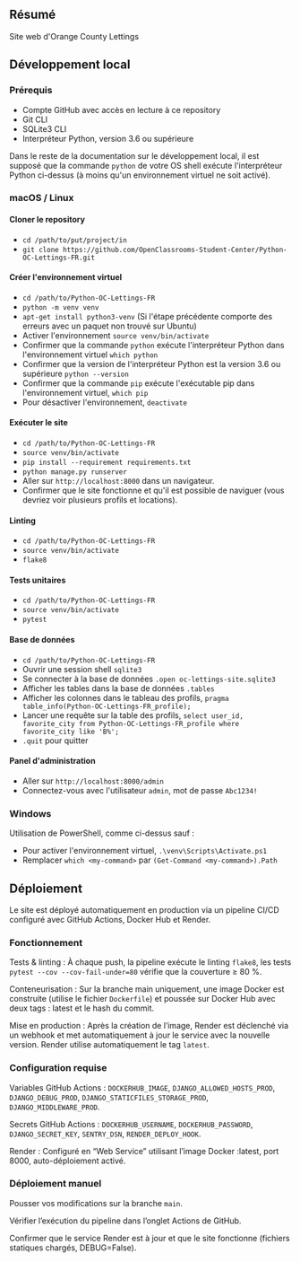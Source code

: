 ## Résumé

Site web d'Orange County Lettings

## Développement local

### Prérequis

- Compte GitHub avec accès en lecture à ce repository
- Git CLI
- SQLite3 CLI
- Interpréteur Python, version 3.6 ou supérieure

Dans le reste de la documentation sur le développement local, il est supposé que la commande `python` de votre OS shell exécute l'interpréteur Python ci-dessus (à moins qu'un environnement virtuel ne soit activé).

### macOS / Linux

#### Cloner le repository

- `cd /path/to/put/project/in`
- `git clone https://github.com/OpenClassrooms-Student-Center/Python-OC-Lettings-FR.git`

#### Créer l'environnement virtuel

- `cd /path/to/Python-OC-Lettings-FR`
- `python -m venv venv`
- `apt-get install python3-venv` (Si l'étape précédente comporte des erreurs avec un paquet non trouvé sur Ubuntu)
- Activer l'environnement `source venv/bin/activate`
- Confirmer que la commande `python` exécute l'interpréteur Python dans l'environnement virtuel
`which python`
- Confirmer que la version de l'interpréteur Python est la version 3.6 ou supérieure `python --version`
- Confirmer que la commande `pip` exécute l'exécutable pip dans l'environnement virtuel, `which pip`
- Pour désactiver l'environnement, `deactivate`

#### Exécuter le site

- `cd /path/to/Python-OC-Lettings-FR`
- `source venv/bin/activate`
- `pip install --requirement requirements.txt`
- `python manage.py runserver`
- Aller sur `http://localhost:8000` dans un navigateur.
- Confirmer que le site fonctionne et qu'il est possible de naviguer (vous devriez voir plusieurs profils et locations).

#### Linting

- `cd /path/to/Python-OC-Lettings-FR`
- `source venv/bin/activate`
- `flake8`

#### Tests unitaires

- `cd /path/to/Python-OC-Lettings-FR`
- `source venv/bin/activate`
- `pytest`

#### Base de données

- `cd /path/to/Python-OC-Lettings-FR`
- Ouvrir une session shell `sqlite3`
- Se connecter à la base de données `.open oc-lettings-site.sqlite3`
- Afficher les tables dans la base de données `.tables`
- Afficher les colonnes dans le tableau des profils, `pragma table_info(Python-OC-Lettings-FR_profile);`
- Lancer une requête sur la table des profils, `select user_id, favorite_city from
  Python-OC-Lettings-FR_profile where favorite_city like 'B%';`
- `.quit` pour quitter

#### Panel d'administration

- Aller sur `http://localhost:8000/admin`
- Connectez-vous avec l'utilisateur `admin`, mot de passe `Abc1234!`

### Windows

Utilisation de PowerShell, comme ci-dessus sauf :

- Pour activer l'environnement virtuel, `.\venv\Scripts\Activate.ps1` 
- Remplacer `which <my-command>` par `(Get-Command <my-command>).Path`



## Déploiement

Le site est déployé automatiquement en production via un pipeline CI/CD configuré avec GitHub Actions, Docker Hub et Render.

### Fonctionnement

Tests & linting : À chaque push, la pipeline exécute le linting `flake8`, les tests `pytest --cov --cov-fail-under=80` vérifie que la couverture ≥ 80 %.

Conteneurisation : Sur la branche main uniquement, une image Docker est construite (utilise le fichier `Dockerfile`) et poussée sur Docker Hub avec deux tags : latest et le hash du commit.

Mise en production : Après la création de l’image, Render est déclenché via un webhook et met automatiquement à jour le service avec la nouvelle version.
Render utilise automatiquement le tag `latest`.

### Configuration requise

Variables GitHub Actions : `DOCKERHUB_IMAGE`, `DJANGO_ALLOWED_HOSTS_PROD`, `DJANGO_DEBUG_PROD`, `DJANGO_STATICFILES_STORAGE_PROD`, `DJANGO_MIDDLEWARE_PROD`.

Secrets GitHub Actions : `DOCKERHUB_USERNAME`, `DOCKERHUB_PASSWORD`, `DJANGO_SECRET_KEY`, `SENTRY_DSN`, `RENDER_DEPLOY_HOOK`.

Render : Configuré en “Web Service” utilisant l’image Docker :latest, port 8000, auto-déploiement activé.

### Déploiement manuel

Pousser vos modifications sur la branche `main`.

Vérifier l’exécution du pipeline dans l’onglet Actions de GitHub.

Confirmer que le service Render est à jour et que le site fonctionne (fichiers statiques chargés, DEBUG=False).
